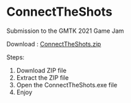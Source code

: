# ConnectTheShots
Submission to the GMTK 2021 Game Jam


Download : 
[ConnectTheShots.zip](https://github.com/iliur/ConnectTheShots/files/10610142/ConnectTheShots.zip)

Steps: 
1. Download ZIP file
2. Extract the ZIP file
3. Open the ConnectTheShots.exe file
4. Enjoy
